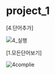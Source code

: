 # project_1
[4.단어추가]


![4_실행](https://user-images.githubusercontent.com/104616369/188432114-200fab37-247e-4360-8ad3-d5babad10f7f.PNG)





[1.모든단어보기]


![4complie](https://user-images.githubusercontent.com/104616369/188431621-2fcd94c7-7ec2-4e0d-9c66-032d8441246d.PNG)
